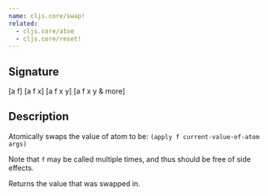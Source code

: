 ```yaml
---
name: cljs.core/swap!
related:
  - cljs.core/atom
  - cljs.core/reset!
---
```


## Signature
[a f]
[a f x]
[a f x y]
[a f x y & more]


## Description

Atomically swaps the value of atom to be: `(apply f current-value-of-atom
args)`

Note that `f` may be called multiple times, and thus should be free of side
effects.

Returns the value that was swapped in.
